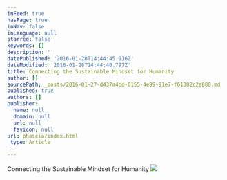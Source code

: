 ```yaml
---
inFeed: true
hasPage: true
inNav: false
inLanguage: null
starred: false
keywords: []
description: ''
datePublished: '2016-01-28T14:44:45.916Z'
dateModified: '2016-01-28T14:44:40.797Z'
title: Connecting the Sustainable Mindset for Humanity
author: []
sourcePath: _posts/2016-01-27-d437a4cd-0155-4e99-91e7-f61302c2a080.md
published: true
authors: []
publisher:
  name: null
  domain: null
  url: null
  favicon: null
url: phascia/index.html
_type: Article

---
```

Connecting the Sustainable Mindset for Humanity
![](https://the-grid-user-content.s3-us-west-2.amazonaws.com/e020a124-c0b5-4fd3-82b5-267b929ddd5e.jpg)